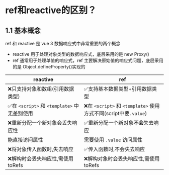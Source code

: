 # ref和reactive的区别？

## 1.1 基本概念

ref 和 reactive 是 vue 3 数据响应式中非常重要的两个概念

- reactive 用于处理对象类型的数据响应式，底层采用的是 new Proxy()
- ref 通常用于处理单值的响应式，ref 主要解决原始值的响应式问题，底层采用的是 Object.defineProperty()实现的

| reactive                            | ref                                                   |
| ----------------------------------- | ----------------------------------------------------- |
| ❌只支持对象和数组(引用数据类型)                   | ✅支持基本数据类型+引用数据类型                                      |
| ✅在 `<script>` 和 `<template>` 中无差别使用 | ❌在 `<script>` 和 `<template>` 使用方式不同(script中要`.value`) |
| ❌重新分配一个新对象会丢失响应性                    | ✅重新分配一个新对象**不会**失去响应                                  |
| 能直接访问属性                             | 需要使用 `.value` 访问属性                                    |
| ❌将对象传入函数时,失去响应                      | ✅传入函数时,不会失去响应                                         |
| ❌解构时会丢失响应性,需使用toRefs                | ❌解构对象时会丢失响应性,需使用toRefs                                |

